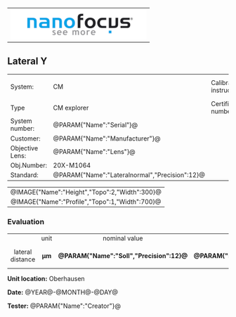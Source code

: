 <!--   EvalAlgoName=Lateralnormal -->


||
|-:|
|![](logo.png)|
## Lateral Y

 


|||||
|-|-|-|-|
|System: |  CM |Calibration instruction:| VDI/VDE 2655 Part 1.2|
|Type|   CM explorer| Certificate number: |600410-44854376|
|System number:| @PARAM{"Name":"Serial"}@|||
|Customer:| @PARAM{"Name":"Manufacturer"}@|||
|Objective Lens: |@PARAM{"Name":"Lens"}@|||
|Obj.Number:| 20X-M1064|||
|Standard: |@PARAM{"Name":"Lateralnormal","Precision":12}@|||

 
||
|:-:|
|@IMAGE{"Name":"Height","Topo":2,"Width":300}@|
|@IMAGE{"Name":"Profile","Topo":1,"Width":700}@|

 
 

### Evaluation

||||||||
|:-:|:-:|:-:|:-:|:-:|:-:|:-:|
| |unit|nominal value | tolerance +/- | actual value| result|
|  lateral distance| __µm__|  __@PARAM{"Name":"Soll","Precision":12}@__  |    __@PARAM{"Name":"delta_AbbMaßstab","Precision":12}@__ | __@PARAM{"Name":"Sum Gap Lateral Width","Precision":5}@__  | <span id="control"> Ok </span>|
 



__Unit location:__ Oberhausen

__Date:__ @YEAR@-@MONTH@-@DAY@ 

__Tester:__ @PARAM{"Name":"Creator"}@

 

<div id="sumresults">  </div>

<script>

var PARAM = @PJSON{"Set":0}@;
var SENSOR = @PJSON{"Set":2}@;
var STANDARD =@PJSON{"Set":1}@;
var META = @MJSON{"Set":0}@;


var lateralStructure = PARAM["Sum Gap Lateral Width"].value;

document.getElementById("result").innerHTML = lateralStructure.toFixed(4);

if(lateralStructure <     (STANDARD["Soll"].value + SENSOR["delta_AbbMaßstab"].value) && lateralStructure >     (STANDARD["Soll"].value - SENSOR["delta_AbbMaßstab"].value) )
{
	document.getElementById("control").innerHTML = "OK"  ;
}
else
{
	document.getElementById("control").innerHTML = "not OK"  ;
}


</script>

 